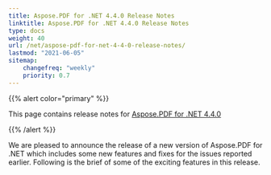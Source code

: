 ```yaml
---
title: Aspose.PDF for .NET 4.4.0 Release Notes
linktitle: Aspose.PDF for .NET 4.4.0 Release Notes
type: docs
weight: 40
url: /net/aspose-pdf-for-net-4-4-0-release-notes/
lastmod: "2021-06-05"
sitemap:
    changefreq: "weekly"
    priority: 0.7
---
```


{{% alert color="primary" %}}

This page contains release notes for [Aspose.PDF for .NET 4.4.0](https://downloads.aspose.com/pdf/net/new-releases/aspose.pdf-for-.net-4.4.0/)

{{% /alert %}}

We are pleased to announce the release of a new version of Aspose.PDF for .NET which includes some new features and fixes for the issues reported earlier. Following is the brief of some of the exciting features in this release.

